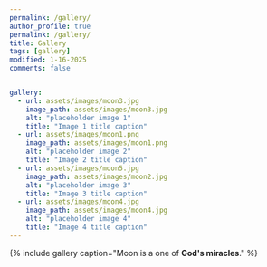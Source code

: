 ```yaml
---
permalink: /gallery/
author_profile: true
permalink: /gallery/
title: Gallery
tags: [gallery]
modified: 1-16-2025
comments: false


gallery:
  - url: assets/images/moon3.jpg
    image_path: assets/images/moon3.jpg
    alt: "placeholder image 1"
    title: "Image 1 title caption"
  - url: assets/images/moon1.png
    image_path: assets/images/moon1.png
    alt: "placeholder image 2"
    title: "Image 2 title caption"
  - url: assets/images/moon5.jpg
    image_path: assets/images/moon2.jpg
    alt: "placeholder image 3"
    title: "Image 3 title caption"  
  - url: assets/images/moon4.jpg
    image_path: assets/images/moon4.jpg
    alt: "placeholder image 4"
    title: "Image 4 title caption" 
---
```


{% include gallery caption="Moon is a one of **God's miracles**." %}
